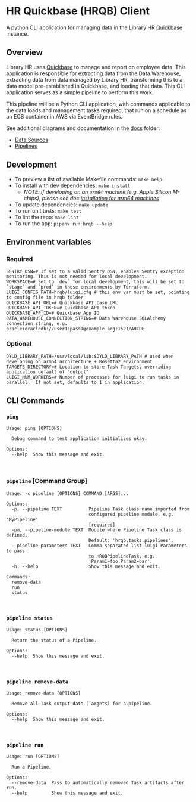 # HR Quickbase (HRQB) Client

A python CLI application for managing data in the Library HR [Quickbase](https://www.quickbase.com/) instance.

## Overview

Library HR uses [Quickbase](https://www.quickbase.com/) to manage and report on employee data.  This application is responsible for 
extracting data from the Data Warehouse, extracting data from data managed by Library HR, transforming this to a data model pre-established
in Quickbase, and loading that data.  This CLI application serves as a simple pipeline to perform this work.

This pipeline will be a Python CLI application, with commands applicable to the data loads and management tasks required, that run on a 
schedule as an ECS container in AWS via EventBridge rules.

See additional diagrams and documentation in the [docs](docs) folder:
- [Data Sources](docs/data_sources.md)
- [Pipelines](docs/pipelines.md)

## Development

- To preview a list of available Makefile commands: `make help`
- To install with dev dependencies: `make install`
  - _NOTE: if developing on an `arm64` machine (e.g. Apple Silicon M-chips), please see doc [installation for arm64 machines](docs/arm64_installation.md)_
- To update dependencies: `make update`
- To run unit tests: `make test`
- To lint the repo: `make lint`
- To run the app: `pipenv run hrqb --help`

## Environment variables

### Required

```shell
SENTRY_DSN=# If set to a valid Sentry DSN, enables Sentry exception monitoring. This is not needed for local development.
WORKSPACE=# Set to `dev` for local development, this will be set to `stage` and `prod` in those environments by Terraform.
LUIGI_CONFIG_PATH=hrqb/luigi.cfg # this env var must be set, pointing to config file in hrqb folder
QUICKBASE_API_URL=# Quickbase API base URL
QUICKBASE_API_TOKEN=# Quickbase API token
QUICKBASE_APP_ID=# Quickbase App ID
DATA_WAREHOUSE_CONNECTION_STRING=# Data Warehouse SQLAlchemy connection string, e.g. oracle+oracledb://user1:pass1@example.org:1521/ABCDE
```

### Optional

```shell
DYLD_LIBRARY_PATH=/usr/local/lib:$DYLD_LIBRARY_PATH # used when developing on arm64 architecture + Rosetta2 environment
TARGETS_DIRECTORY=# Location to store Task Targets, overriding application default of "output"
LUIGI_NUM_WORKERS=# Number of processes for luigi to run tasks in parallel.  If not set, defaults to 1 in application.  
```

## CLI Commands

### `ping`
```text
Usage: ping [OPTIONS]

  Debug command to test application initializes okay.

Options:
  --help  Show this message and exit.
```
<br>


### `pipeline` [Command Group]

```text
Usage: -c pipeline [OPTIONS] COMMAND [ARGS]...

Options:
  -p, --pipeline TEXT          Pipeline Task class name imported from
                               configured pipeline module, e.g. 'MyPipeline'
                               [required]
  -pm, --pipeline-module TEXT  Module where Pipeline Task class is defined.
                               Default: 'hrqb.tasks.pipelines'.
  --pipeline-parameters TEXT   Comma separated list luigi Parameters to pass
                               to HRQBPipelineTask, e.g.
                               'Param1=foo,Param2=bar'.
  -h, --help                   Show this message and exit.

Commands:
  remove-data
  run
  status
```
<br>


### `pipeline status`
```text
Usage: status [OPTIONS]

  Return the status of a Pipeline.

Options:
  --help  Show this message and exit.
```
<br>


### `pipeline remove-data`
```text
Usage: remove-data [OPTIONS]

  Remove all Task output data (Targets) for a pipeline.

Options:
  --help  Show this message and exit.
```
<br>


### `pipeline run`
```text
Usage: run [OPTIONS]

  Run a Pipeline.

Options:
  --remove-data  Pass to automatically removed Task artifacts after run.
  --help         Show this message and exit.
```

